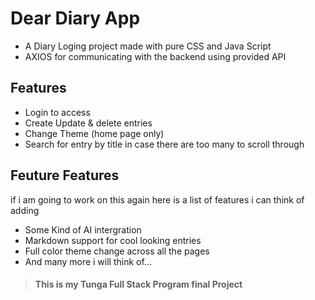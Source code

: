 # Dear Diary App
 
 * A Diary Loging project made with pure CSS and Java Script 
 * AXIOS for communicating with the backend using provided API


## Features
* Login to access
* Create Update & delete entries
* Change Theme (home page only)
* Search for entry by title in case there are too many to scroll through

## Feuture Features
 if i am going to work on this again here is a list of features i can think of adding

 * Some Kind of AI intergration
 * Markdown support for cool looking entries
 * Full color theme change across all the pages
 * And many more i will think of...

 > ####  This is my Tunga Full Stack Program final Project